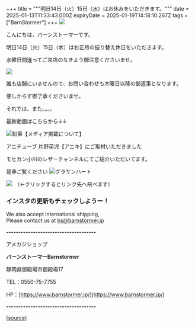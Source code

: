 +++
title = """明日14日（火）15日（水）はお休みをいただきます。"""
date = 2025-01-13T11:33:43.000Z
expiryDate = 2025-01-19T14:18:10.267Z
tags = ["BarnStormer"]
+++
[![](https://stat.ameba.jp/user_images/20231023/16/barnstormer-go/b2/03/p/o0420015015354743273.png)](https://ameblo.jp/barnstormer-go/entry-12825670498.html)

こんにちは、バーンストーマーです。

明日14日（火）15日（水）はお正月の振り替え休日をいただきます。

水曜日間違ってご来店のなきよう御注意くださいませ。

[![](https://stat.ameba.jp/user_images/20250113/17/barnstormer-go/b2/6e/p/o0186027115532765208.png)](https://stat.ameba.jp/user_images/20250113/17/barnstormer-go/b2/6e/p/o0186027115532765208.png)

誰も店舗にいませんので、お問い合わせも木曜日以降の御返事となります。

悪しからず御了承くださいませ。

それでは、また。。。。

最新動画はこちらから↓↓

![鉛筆](https://stat100.ameba.jp/blog/ucs/img/char/char3/519.png)【メディア掲載について】

アニチューブ 片野英児【アニキ】にご取材いただきました

モヒカン小川のレザーチャンネルにてご紹介いただいてます。

是非ご覧ください ![グラサンハート](https://stat100.ameba.jp/blog/ucs/img/char/char3/148.png)

[![](https://stat.ameba.jp/user_images/20230412/16/barnstormer-go/6a/23/p/o0108010815269242493.png)](https://www.instagram.com/barnstormer_daily/)　（←クリックするとリンク先へ飛べます）

### インスタの更新もチェックしようー！

We also accept international shipping,  
Please contact us at bs@barnstormer.jp

**\-------------------------------------**

アメカジショップ

**バーンストーマーBarnstormer**

静岡県御殿場市御殿場17

TEL：0550-75-7755

HP：[https://www.barnstormer.jp/](https://www.barnstormer.jp/)

**\-------------------------------------**

[[source]](https://ameblo.jp/barnstormer-go/entry-12882311153.html)
